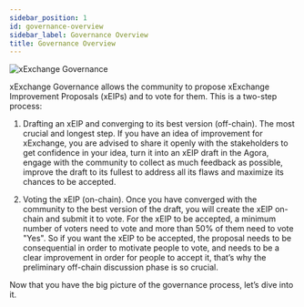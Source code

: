 ```yaml
---
sidebar_position: 1
id: governance-overview
sidebar_label: Governance Overview
title: Governance Overview
---
```


[comment]: # (mx-exclude-context)
<img src="/docs/features/governance-header_1x.webp" alt="xExchange Governance" />

xExchange Governance allows the community to propose xExchange Improvement Proposals (xEIPs) and to vote for them. This is a two-step process:

1. Drafting an xEIP and converging to its best version (off-chain). The most crucial and longest step. If you have an idea of improvement for xExchange, you are advised to share it openly with the stakeholders to get confidence in your idea, turn it into an xEIP draft in the Agora, engage with the community to collect as much feedback as possible, improve the draft to its fullest to address all its flaws and maximize its chances to be accepted.

2. Voting the xEIP (on-chain). Once you have converged with the community to the best version of the draft, you will create the xEIP on-chain and submit it to vote. For the xEIP to be accepted, a minimum number of voters need to vote and more than 50% of them need to vote "Yes". So if you want the xEIP to be accepted, the proposal needs to be consequential in order to motivate people to vote, and needs to be a clear improvement in order for people to accept it, that’s why the preliminary off-chain discussion phase is so crucial.

Now that you have the big picture of the governance process, let’s dive into it.
